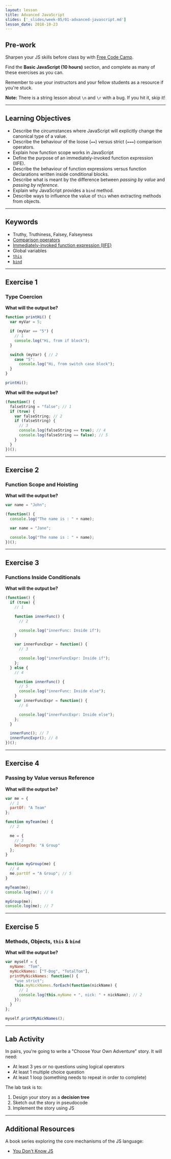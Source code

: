 ```yaml
---
layout: lesson
title: Advanced JavaScript
slides: ['_slides/week-05/01-advanced-javascript.md']
lesson_date: 2018-10-23
---
```


## Pre-work

Sharpen your JS skills before class by with [Free Code Camp](http://www.freecodecamp.com/map).

Find the **Basic JavaScript (10 hours)** section, and complete as many of these exercises as you can.

Remember to use your instructors and your fellow students as a resource if you're stuck.

**Note:** There is a string lesson about `\n` and `\r` with a bug. If you hit it, skip it!

---

## Learning Objectives

* Describe the circumstances where JavaScript will explicitly change the canonical type of a value.
* Describe the behaviour of the loose (`==`) versus strict (`===`) comparison operators.
* Explain how function scope works in JavaScript
* Define the purpose of an immediately-invoked function expression (IIFE).
* Describe the behaviour of function expressions versus function declarations written inside conditional blocks.
* Describe what is meant by the difference between _passing by value_ and _passing by reference_.
* Explain why JavaScript provides a `bind` method.
* Describe ways to influence the value of `this` when extracting methods from objects.

---

## Keywords

* Truthy, Truthiness, Falsey, Falseyness
* [Comparison operators](https://developer.mozilla.org/en-US/docs/Web/JavaScript/Reference/Operators/Comparison_Operators)
* [Immediately-invoked function expression (IIFE)](https://developer.mozilla.org/en-US/docs/Glossary/IIFE)
* Global variables
* [`this`](https://developer.mozilla.org/en/docs/Web/JavaScript/Reference/Operators/this)
* [`bind`](https://developer.mozilla.org/en-US/docs/Web/JavaScript/Reference/Global_Objects/Function/bind)

---

## Exercise 1

### Type Coercion

**What will the output be?**

```js
function printHi() {
  var myVar = 5;

  if (myVar == "5") {
    // 1
    console.log("Hi, from if block");
  }

  switch (myVar) { // 2
    case "5":
      console.log("Hi, from switch case block");
  }
}

printHi();
```

**What will the output be?**

```js
(function() {
  falseString = "false"; // 1
  if (true) {
    var falseString; // 2
    if (falseString) {
      // 3
      console.log(falseString == true); // 4
      console.log(falseString == false); // 5
    }
  }
})();
```

---

## Exercise 2

### Function Scope and Hoisting

**What will the output be?**

```js
var name = "John";

(function() {
  console.log("The name is : " + name);

  var name = "Jane";

  console.log("The name is : " + name);
})();
```

---

## Exercise 3

### Functions Inside Conditionals

**What will the output be?**

```js
(function() {
  if (true) {
    // 1

    function innerFunc() {
      // 2

      console.log("innerFunc: Inside if");
    }

    var innerFuncExpr = function() {
      // 3

      console.log("innerFuncExpr: Inside if");
    };
  } else {
    // 4

    function innerFunc() {
      // 5
      console.log("innerFunc: Inside else");
    }
    var innerFuncExpr = function() {
      // 6

      console.log("innerFuncExpr: Inside else");
    };
  }

  innerFunc(); // 7
  innerFuncExpr(); // 8
})();
```

---

## Exercise 4

### Passing by Value versus Reference

**What will the output be?**

```js
var me = {
  // 1
  partOf: "A Team"
};

function myTeam(me) {
  // 2

  me = {
    // 3
    belongsTo: "A Group"
  };
}

function myGroup(me) {
  // 4
  me.partOf = "A Group"; // 5
}

myTeam(me);
console.log(me); // 6

myGroup(me);
console.log(me); // 7
```

---

## Exercise 5

### Methods, Objects, `this` & `bind`

**What will the output be?**

```js
var myself = {
  myName: "Tom",
  myNickNames: ["T-Dog", "TotalTom"],
  printMyNickNames: function() {
    "use strict";
    this.myNickNames.forEach(function(nickName) {
      // 1
      console.log(this.myName + ", nick: " + nickName); // 2
    });
  }
};

myself.printMyNickNames();
```

---

## Lab Activity

In pairs, you're going to write a "Choose Your Own Adventure" story. It will need:

* At least 3 yes or no questions using logical operators
* At least 1 multiple choice question
* At least 1 loop (something needs to repeat in order to complete)

The lab task is to:

1.  Design your story as a **decision tree**
2.  Sketch out the story in pseudocode
3.  Implement the story using JS

---

## Additional Resources

A book series exploring the core mechanisms of the JS language:

* [You Don't Know JS](https://github.com/getify/You-Dont-Know-JS)
